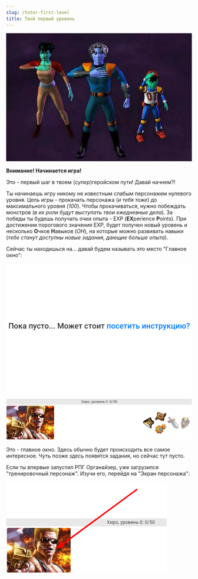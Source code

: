 ```yaml
---
slug: /tutor-first-level
title: Твой первый уровень
---
```


![](../../static/img/reboot.jpg)

**Внимание! Начинается игра!**

Это - первый шаг в твоем (*супер*)геройском пути! Давай начнем?!

Ты начинаешь игру никому не известным слабым персонажем нулевого уровня. Цель игры - прокачать персонажа (*и тебя тоже*) до максимального уровня (*100*). Чтобы прокачиваться, нужно побеждать монстров (*в их роли будут выступать твои ежедневные дела*). За победы ты будешь получать очки опыта - EXP (**EX**perience **P**oints). При достижении порогового значения EXP, будет получен новый уровень и несколько **О**чков **Н**авыков (*ОН*), на которые можно развивать навыки (*тебе станут доступны новые задания, дающие больше опыта*).

Сейчас ты находишься на... давай будем называть это место "Главное окно":

![](../../static/img/тренировочный_перс_главное_окно_пусто)

Это - главное окно. Здесь обычно будет происходить все самое интересное. Чуть позже здесь появятся задания, но сейчас тут пусто.

Если ты впервые запустил РПГ Органайзер, уже загрузился "тренировочный персонаж". Изучи его, перейдя на "Экран персонажа":

![](../../static/img/тренировочный_перс_переход_на_экран_перса)
